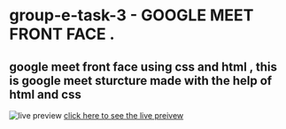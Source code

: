 # group-e-task-3 - GOOGLE MEET FRONT FACE .
## google meet front face using css and html  , this is google meet sturcture made with the help of html and css
![live preview]()
[click here to see the live preivew](url)
